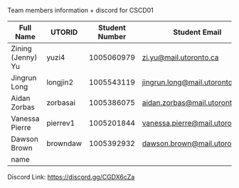 
Team members information + discord for CSCD01

| Full Name            | UTORID    | Student Number   | Student Email                       | Discord          | Phone         | Preferred |
| ---------------------| ----------| -----------------| ------------------------------------|------------------|---------------|-----------|
Zining (Jenny) Yu      | yuzi4     | 1005060979       | zi.yu@mail.utoronto.ca              | Jenny Yu#8327    | 4166688966    |           |
Jingrun Long           | longjin2  | 1005543119       | jingrun.long@mail.utoronto.ca       | Scorpix#9521     | 6475727026    |           |
Aidan Zorbas           | zorbasai  | 1005386075       | aidan.zorbas@mail.utoronto.ca       | ajx#2821         | 2899233488    | Discord   |
Vanessa Pierre         | pierrev1  | 1005201844       | vanessa.pierre@mail.utoronto.ca     | nessssa#4490     | 6479238715    | Discord   |
Dawson Brown           | browndaw  | 1005392932       | dawson.brown@mail.utoronto.ca       | Enticius#9211    | 9053917176    | Discord   |
name                   |           |                  |                                     |                  |               |           |


Discord Link: https://discord.gg/CGDX6cZa
